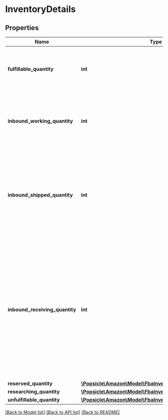 # InventoryDetails

## Properties
Name | Type | Description | Notes
------------ | ------------- | ------------- | -------------
**fulfillable_quantity** | **int** | The item quantity that can be picked, packed, and shipped. | [optional] 
**inbound_working_quantity** | **int** | The number of units in an inbound shipment for which you have notified Amazon. | [optional] 
**inbound_shipped_quantity** | **int** | The number of units in an inbound shipment that you have notified Amazon about and have provided a tracking number. | [optional] 
**inbound_receiving_quantity** | **int** | The number of units that have not yet been received at an Amazon fulfillment center for processing, but are part of an inbound shipment with some units that have already been received and processed. | [optional] 
**reserved_quantity** | [**\Popsicle\Amazon\Model\FbaInventory\ReservedQuantity**](ReservedQuantity.md) |  | [optional] 
**researching_quantity** | [**\Popsicle\Amazon\Model\FbaInventory\ResearchingQuantity**](ResearchingQuantity.md) |  | [optional] 
**unfulfillable_quantity** | [**\Popsicle\Amazon\Model\FbaInventory\UnfulfillableQuantity**](UnfulfillableQuantity.md) |  | [optional] 

[[Back to Model list]](../../README.md#documentation-for-models) [[Back to API list]](../../README.md#documentation-for-api-endpoints) [[Back to README]](../../README.md)

